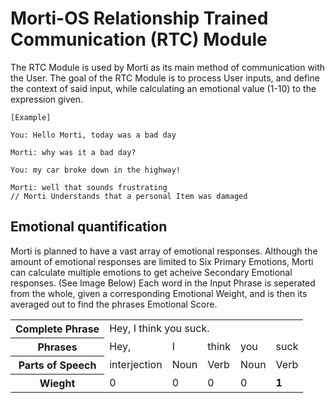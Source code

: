 # Morti-OS Relationship Trained Communication (RTC) Module
The RTC Module is used by Morti as its main method of communication with the User. The goal of the RTC Module is to process User inputs, and define the context of said input, while calculating an emotional value (1-10) to the expression given.

```
[Example]

You: Hello Morti, today was a bad day

Morti: why was it a bad day?

You: my car broke down in the highway!

Morti: well that sounds frustrating 
// Morti Understands that a personal Item was damaged
````

## Emotional quantification
Morti is planned to have a vast array of emotional responses. Although the amount of emotional responses are limited to Six Primary Emotions, Morti can calculate multiple emotions to get acheive Secondary Emotional responses. (See Image Below)
Each word in the Input Phrase is seperated from the whole, given a corresponding Emotional Weight, and is then its averaged out to find the phrases Emotional Score.

<table>
<tr>
<th colspan="1">Complete Phrase</th>
<td colspan="5">Hey, I think you suck.</td>
</tr>
<tr>
<th>Phrases</th>
<td>Hey, </td>
<td>I</td>
<td>think</td>
<td>you</td>
<td>suck</td>
</tr>
<tr>
<th>Parts of Speech</th>
<td>interjection</td>
<td>Noun</td>
<td>Verb</td>
<td>Noun</td>
<td>Verb</td>
</tr>
<tr>
<th>Wieght</th>
<td>0</td>
<td>0</td>
<td>0</td>
<td>0</td>
<td>
<strong>1</strong>
</td>
</tr>
</table>
